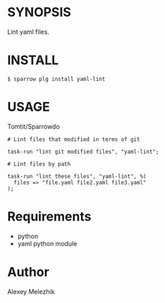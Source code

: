 # SYNOPSIS

Lint yaml files.

# INSTALL

    $ sparrow plg install yaml-lint

# USAGE

Tomtit/Sparrowdo

    # Lint files that modified in terms of git

    task-run "lint git modified files", "yaml-lint";

    # Lint files by path

    task-run "lint these files", "yaml-lint", %(
      files => "file.yaml file2.yaml file3.yaml"
    );


# Requirements

* python
* yaml python module

# Author

Alexey Melezhik

